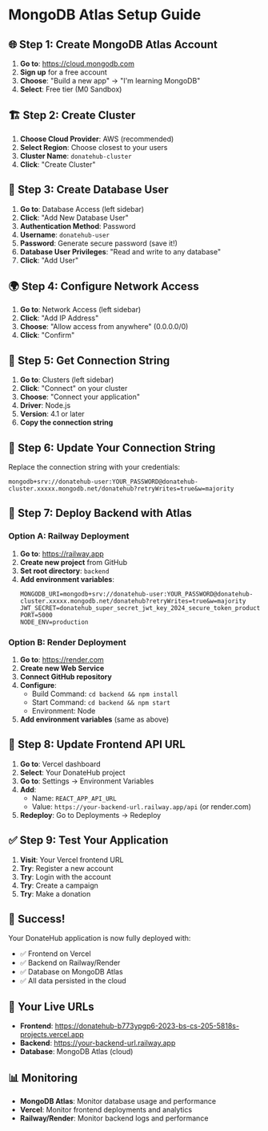 # MongoDB Atlas Setup Guide

## 🌐 Step 1: Create MongoDB Atlas Account

1. **Go to**: https://cloud.mongodb.com
2. **Sign up** for a free account
3. **Choose**: "Build a new app" → "I'm learning MongoDB"
4. **Select**: Free tier (M0 Sandbox)

## 🏗️ Step 2: Create Cluster

1. **Choose Cloud Provider**: AWS (recommended)
2. **Select Region**: Choose closest to your users
3. **Cluster Name**: `donatehub-cluster`
4. **Click**: "Create Cluster"

## 🔐 Step 3: Create Database User

1. **Go to**: Database Access (left sidebar)
2. **Click**: "Add New Database User"
3. **Authentication Method**: Password
4. **Username**: `donatehub-user`
5. **Password**: Generate secure password (save it!)
6. **Database User Privileges**: "Read and write to any database"
7. **Click**: "Add User"

## 🌍 Step 4: Configure Network Access

1. **Go to**: Network Access (left sidebar)
2. **Click**: "Add IP Address"
3. **Choose**: "Allow access from anywhere" (0.0.0.0/0)
4. **Click**: "Confirm"

## 🔗 Step 5: Get Connection String

1. **Go to**: Clusters (left sidebar)
2. **Click**: "Connect" on your cluster
3. **Choose**: "Connect your application"
4. **Driver**: Node.js
5. **Version**: 4.1 or later
6. **Copy the connection string**

## 📝 Step 6: Update Your Connection String

Replace the connection string with your credentials:

```
mongodb+srv://donatehub-user:YOUR_PASSWORD@donatehub-cluster.xxxxx.mongodb.net/donatehub?retryWrites=true&w=majority
```

## 🚀 Step 7: Deploy Backend with Atlas

### Option A: Railway Deployment
1. **Go to**: https://railway.app
2. **Create new project** from GitHub
3. **Set root directory**: `backend`
4. **Add environment variables**:
   ```
   MONGODB_URI=mongodb+srv://donatehub-user:YOUR_PASSWORD@donatehub-cluster.xxxxx.mongodb.net/donatehub?retryWrites=true&w=majority
   JWT_SECRET=donatehub_super_secret_jwt_key_2024_secure_token_production
   PORT=5000
   NODE_ENV=production
   ```

### Option B: Render Deployment
1. **Go to**: https://render.com
2. **Create new Web Service**
3. **Connect GitHub repository**
4. **Configure**:
   - Build Command: `cd backend && npm install`
   - Start Command: `cd backend && npm start`
   - Environment: Node
5. **Add environment variables** (same as above)

## 🔄 Step 8: Update Frontend API URL

1. **Go to**: Vercel dashboard
2. **Select**: Your DonateHub project
3. **Go to**: Settings → Environment Variables
4. **Add**: 
   - Name: `REACT_APP_API_URL`
   - Value: `https://your-backend-url.railway.app/api` (or render.com)
5. **Redeploy**: Go to Deployments → Redeploy

## ✅ Step 9: Test Your Application

1. **Visit**: Your Vercel frontend URL
2. **Try**: Register a new account
3. **Try**: Login with the account
4. **Try**: Create a campaign
5. **Try**: Make a donation

## 🎉 Success!

Your DonateHub application is now fully deployed with:
- ✅ Frontend on Vercel
- ✅ Backend on Railway/Render
- ✅ Database on MongoDB Atlas
- ✅ All data persisted in the cloud

## 🔗 Your Live URLs

- **Frontend**: https://donatehub-b773ypgp6-2023-bs-cs-205-5818s-projects.vercel.app
- **Backend**: https://your-backend-url.railway.app
- **Database**: MongoDB Atlas (cloud)

## 📊 Monitoring

- **MongoDB Atlas**: Monitor database usage and performance
- **Vercel**: Monitor frontend deployments and analytics
- **Railway/Render**: Monitor backend logs and performance
